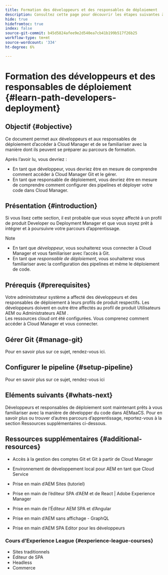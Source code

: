 ```yaml
---
title: Formation des développeurs et des responsables de déploiement
description: Consultez cette page pour découvrir les étapes suivantes à suivre après l’accès, si vous êtes un développeur ou un responsable de déploiement
hide: true
hidefromtoc: true
index: false
source-git-commit: b45d5824afee9e2d540ea7cb41b199b517f26b25
workflow-type: tm+mt
source-wordcount: '334'
ht-degree: 6%

---
```


# Formation des développeurs et des responsables de déploiement {#learn-path-developers-deployment}

## Objectif {#objective}

Ce document permet aux développeurs et aux responsables de déploiement d’accéder à Cloud Manager et de se familiariser avec la manière dont ils peuvent se préparer au parcours de formation.

Après l’avoir lu, vous devriez :

* En tant que développeur, vous devriez être en mesure de comprendre comment accéder à Cloud Manager Git et le gérer.
* En tant que responsable de déploiement, vous devriez être en mesure de comprendre comment configurer des pipelines et déployer votre code dans Cloud Manager.

## Présentation {#introduction}

Si vous lisez cette section, il est probable que vous soyez affecté à un profil de produit Developer ou Deployment Manager et que vous soyez prêt à intégrer et à poursuivre votre parcours d’apprentissage.

>[!NOTE]
>* En tant que *développeur*, vous souhaiterez vous connecter à Cloud Manager et vous familiariser avec l’accès à Git.
>* En tant que *responsable de déploiement*, vous souhaiterez vous familiariser avec la configuration des pipelines et même le déploiement de code.


## Prérequis {#prerequisites}

Votre administrateur système a affecté des développeurs et des responsables de déploiement à leurs profils de produit respectifs. Les développeurs doivent en outre être affectés au profil de produit Utilisateurs AEM ou Administrateurs AEM .\
Les ressources cloud ont été configurées.
Vous comprenez comment accéder à Cloud Manager et vous connecter.

## Gérer Git {#manage-git}

Pour en savoir plus sur ce sujet, rendez-vous ici.

## Configurer le pipeline {#setup-pipeline}

Pour en savoir plus sur ce sujet, rendez-vous ici

## Eléments suivants {#whats-next}

Développeurs et responsables de déploiement sont maintenant prêts à vous familiariser avec la manière de développer du code dans AEMaaCS. Pour en savoir plus ou trouver d’autres parcours d’apprentissage, reportez-vous à la section Ressources supplémentaires ci-dessous.

## Ressources supplémentaires {#additional-resources}

* Accès à la gestion des comptes Git et Git à partir de Cloud Manager

* Environnement de développement local pour AEM en tant que Cloud Service

* Prise en main d’AEM Sites (tutoriel)

* Prise en main de l’éditeur SPA d’AEM et de React | Adobe Experience Manager

* Prise en main de l’Éditeur AEM SPA et d’Angular

* Prise en main d’AEM sans affichage - GraphQL

* Prise en main d’AEM SPA Editor pour les développeurs

### Cours d’Experience League {#experience-league-courses}

* Sites traditionnels
* Éditeur de SPA
* Headless
* Commerce

